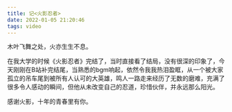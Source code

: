 ```yaml
---
title: 记<火影忍者>
date: 2022-01-05 21:20:46
tags: video
---
```


木叶飞舞之处，火亦生生不息。

在我大学的时候《火影忍者》完结了，当时直接看了结局，没有很深的印象了，今天刚刚在B站补完结尾，当熟悉的bgm响起，依然令我我热泪盈眶，从一个被大家孤立的吊车尾到被所有人认可的大英雄，鸣人一路走来经历了无数的磨难，充满了很多令人感动的瞬间，但他从未改变自己的忍道，珍惜伙伴，并永远那么阳光。

感谢火影，十年的青春里有你。
